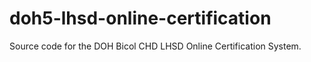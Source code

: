 # doh5-lhsd-online-certification
Source code for the DOH Bicol CHD LHSD Online Certification System.
